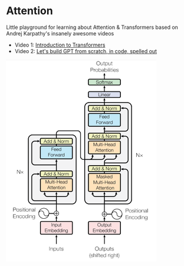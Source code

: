 # Attention

Little playground for learning about Attention & Transformers based on Andrej Karpathy's insanely awesome videos

- Video 1: [Introduction to Transformers](https://www.youtube.com/watch?v=XfpMkf4rD6E&t=45s&ab_channel=StanfordOnline)
- Video 2: [Let's build GPT from scratch, in code, spelled out](https://www.youtube.com/watch?v=kCc8FmEb1nY&t=37s&ab_channel=AndrejKarpathy)

![](media/diagram.png)
